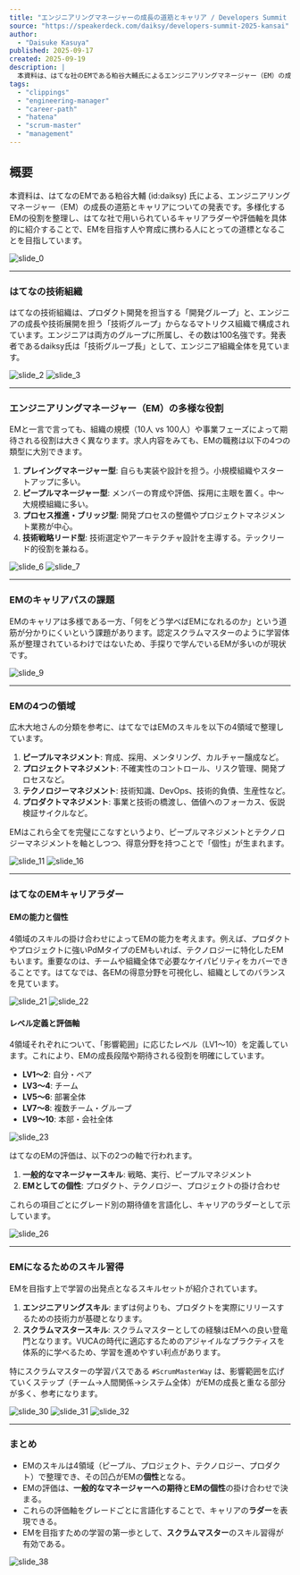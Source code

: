 ```yaml
---
title: "エンジニアリングマネージャーの成長の道筋とキャリア / Developers Summit 2025 KANSAI"
source: "https://speakerdeck.com/daiksy/developers-summit-2025-kansai"
author:
  - "Daisuke Kasuya"
published: 2025-09-17
created: 2025-09-19
description: |
  本資料は、はてな社のEMである粕谷大輔氏によるエンジニアリングマネージャー（EM）の成長の道筋とキャリアに関する発表です。はてなで作成しているEMのキャリアラダーや評価軸を紹介し、EMの育成や成長の参考となる情報を提供します。
tags:
  - "clippings"
  - "engineering-manager"
  - "career-path"
  - "hatena"
  - "scrum-master"
  - "management"
---
```


## 概要

本資料は、はてなのEMである粕谷大輔 (id:daiksy) 氏による、エンジニアリングマネージャー（EM）の成長の道筋とキャリアについての発表です。多様化するEMの役割を整理し、はてな社で用いられているキャリアラダーや評価軸を具体的に紹介することで、EMを目指す人や育成に携わる人にとっての道標となることを目指しています。

![slide_0](https://files.speakerdeck.com/presentations/bb53d5f9eb3a4123b7a557382f4b658f/slide_0.jpg)

---

### はてなの技術組織

はてなの技術組織は、プロダクト開発を担当する「開発グループ」と、エンジニアの成長や技術展開を担う「技術グループ」からなるマトリクス組織で構成されています。エンジニアは両方のグループに所属し、その数は100名強です。発表者であるdaiksy氏は「技術グループ長」として、エンジニア組織全体を見ています。

![slide_2](https://files.speakerdeck.com/presentations/bb53d5f9eb3a4123b7a557382f4b658f/slide_2.jpg)
![slide_3](https://files.speakerdeck.com/presentations/bb53d5f9eb3a4123b7a557382f4b658f/slide_3.jpg)

---

### エンジニアリングマネージャー（EM）の多様な役割

EMと一言で言っても、組織の規模（10人 vs 100人）や事業フェーズによって期待される役割は大きく異なります。求人内容をみても、EMの職務は以下の4つの類型に大別できます。

1. **プレイングマネージャー型**: 自らも実装や設計を担う。小規模組織やスタートアップに多い。
2. **ピープルマネージャー型**: メンバーの育成や評価、採用に主眼を置く。中〜大規模組織に多い。
3. **プロセス推進・ブリッジ型**: 開発プロセスの整備やプロジェクトマネジメント業務が中心。
4. **技術戦略リード型**: 技術選定やアーキテクチャ設計を主導する。テックリード的役割を兼ねる。

![slide_6](https://files.speakerdeck.com/presentations/bb53d5f9eb3a4123b7a557382f4b658f/slide_6.jpg)
![slide_7](https://files.speakerdeck.com/presentations/bb53d5f9eb3a4123b7a557382f4b658f/slide_7.jpg)

---

### EMのキャリアパスの課題

EMのキャリアは多様である一方、「何をどう学べばEMになれるのか」という道筋が分かりにくいという課題があります。認定スクラムマスターのように学習体系が整理されているわけではないため、手探りで学んでいるEMが多いのが現状です。

![slide_9](https://files.speakerdeck.com/presentations/bb53d5f9eb3a4123b7a557382f4b658f/slide_9.jpg)

---

### EMの4つの領域

広木大地さんの分類を参考に、はてなではEMのスキルを以下の4領域で整理しています。

1. **ピープルマネジメント**: 育成、採用、メンタリング、カルチャー醸成など。
2. **プロジェクトマネジメント**: 不確実性のコントロール、リスク管理、開発プロセスなど。
3. **テクノロジーマネジメント**: 技術知識、DevOps、技術的負債、生産性など。
4. **プロダクトマネジメント**: 事業と技術の橋渡し、価値へのフォーカス、仮説検証サイクルなど。

EMはこれら全てを完璧にこなすというより、ピープルマネジメントとテクノロジーマネジメントを軸としつつ、得意分野を持つことで「個性」が生まれます。

![slide_11](https://files.speakerdeck.com/presentations/bb53d5f9eb3a4123b7a557382f4b658f/slide_11.jpg)
![slide_16](https://files.speakerdeck.com/presentations/bb53d5f9eb3a4123b7a557382f4b658f/slide_16.jpg)

---

### はてなのEMキャリアラダー

#### EMの能力と個性

4領域のスキルの掛け合わせによってEMの能力を考えます。例えば、プロダクトやプロジェクトに強いPdMタイプのEMもいれば、テクノロジーに特化したEMもいます。重要なのは、チームや組織全体で必要なケイパビリティをカバーできることです。はてなでは、各EMの得意分野を可視化し、組織としてのバランスを見ています。

![slide_21](https://files.speakerdeck.com/presentations/bb53d5f9eb3a4123b7a557382f4b658f/slide_21.jpg)
![slide_22](https://files.speakerdeck.com/presentations/bb53d5f9eb3a4123b7a557382f4b658f/slide_22.jpg)

#### レベル定義と評価軸

4領域それぞれについて、「影響範囲」に応じたレベル（LV1〜10）を定義しています。これにより、EMの成長段階や期待される役割を明確にしています。

* **LV1〜2**: 自分・ペア
* **LV3〜4**: チーム
* **LV5〜6**: 部署全体
* **LV7〜8**: 複数チーム・グループ
* **LV9〜10**: 本部・会社全体

![slide_23](https://files.speakerdeck.com/presentations/bb53d5f9eb3a4123b7a557382f4b658f/slide_23.jpg)

はてなのEMの評価は、以下の2つの軸で行われます。

1. **一般的なマネージャースキル**: 戦略、実行、ピープルマネジメント
2. **EMとしての個性**: プロダクト、テクノロジー、プロジェクトの掛け合わせ

これらの項目ごとにグレード別の期待値を言語化し、キャリアのラダーとして示しています。

![slide_26](https://files.speakerdeck.com/presentations/bb53d5f9eb3a4123b7a557382f4b658f/slide_26.jpg)

---

### EMになるためのスキル習得

EMを目指す上で学習の出発点となるスキルセットが紹介されています。

1. **エンジニアリングスキル**: まずは何よりも、プロダクトを実際にリリースするための技術力が基礎となります。
2. **スクラムマスタースキル**: スクラムマスターとしての経験はEMへの良い登竜門となります。VUCAの時代に適応するためのアジャイルなプラクティスを体系的に学べるため、学習を進めやすい利点があります。

特にスクラムマスターの学習パスである `#ScrumMasterWay` は、影響範囲を広げていくステップ（チーム→人間関係→システム全体）がEMの成長と重なる部分が多く、参考になります。

![slide_30](https://files.speakerdeck.com/presentations/bb53d5f9eb3a4123b7a557382f4b658f/slide_30.jpg)
![slide_31](https://files.speakerdeck.com/presentations/bb53d5f9eb3a4123b7a557382f4b658f/slide_31.jpg)
![slide_32](https://files.speakerdeck.com/presentations/bb53d5f9eb3a4123b7a557382f4b658f/slide_32.jpg)

---

### まとめ

* EMのスキルは4領域（ピープル、プロジェクト、テクノロジー、プロダクト）で整理でき、その凹凸がEMの**個性**となる。
* EMの評価は、**一般的なマネージャーへの期待**と**EMの個性**の掛け合わせで決まる。
* これらの評価軸をグレードごとに言語化することで、キャリアの**ラダー**を表現できる。
* EMを目指すための学習の第一歩として、**スクラムマスター**のスキル習得が有効である。

![slide_38](https://files.speakerdeck.com/presentations/bb53d5f9eb3a4123b7a557382f4b658f/slide_38.jpg)
